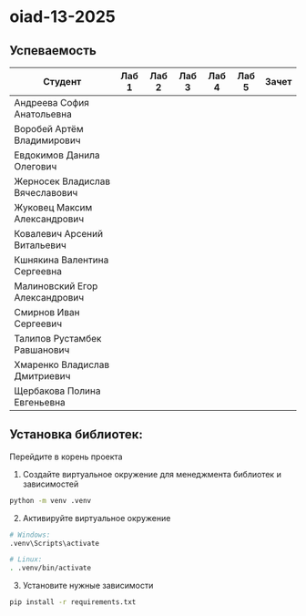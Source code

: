 # oiad-13-2025

## Успеваемость

| Студент                         | Лаб 1 | Лаб 2 | Лаб 3 | Лаб 4 | Лаб 5 | Зачет |
| ------------------------------- | ----- | ----- | ----- | ----- | ----- | ----- |
| Андреева София Анатольевна      |       |       |       |       |       |       |
| Воробей Артём Владимирович      |       |       |       |       |       |       |
| Евдокимов Данила Олегович       |       |       |       |       |       |       |
| Жерносек Владислав Вячеславович |       |       |       |       |       |       |
| Жуковец Максим Александрович    |       |       |       |       |       |       |
| Ковалевич Арсений Витальевич    |       |       |       |       |       |       |
| Кшнякина Валентина Сергеевна    |       |       |       |       |       |       |
| Малиновский Егор Александрович  |       |       |       |       |       |       |
| Смирнов Иван Сергеевич          |       |       |       |       |       |       |
| Талипов Рустамбек Равшанович    |       |       |       |       |       |       |
| Хмаренко Владислав Дмитриевич   |       |       |       |       |       |       |
| Щербакова Полина Евгеньевна     |       |       |       |       |       |       |


## Установка библиотек:

Перейдите в корень проекта
1. Создайте виртуальное окружение для менеджмента библиотек и зависимостей
```bash
python -m venv .venv
```
2. Активируйте виртуальное окружение
```bash
# Windows:
.venv\Scripts\activate

# Linux:
. .venv/bin/activate
```
3. Установите нужные зависимости
```bash
pip install -r requirements.txt
```